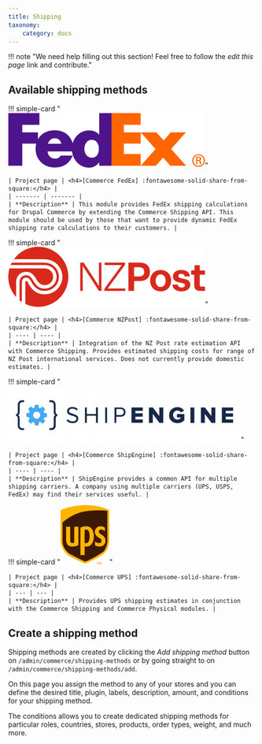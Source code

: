 ```yaml
---
title: Shipping
taxonomy:
    category: docs
---
```


!!! note "We need help filling out this section! Feel free to follow the *edit this page* link and contribute."

## Available shipping methods

!!! simple-card "![Commerce FedEx](../images/Fedex.png)"

    | Project page | <h4>[Commerce FedEx] :fontawesome-solid-share-from-square:</h4> |
    | ------- | ------- |
    | **Description** | This module provides FedEx shipping calculations for Drupal Commerce by extending the Commerce Shipping API. This module should be used by those that want to provide dynamic FedEx shipping rate calculations to their customers. | 

!!! simple-card "![Commerce NZPost](../images/NZ_Post.png)"

    | Project page | <h4>[Commerce NZPost] :fontawesome-solid-share-from-square:</h4> |
    | ---- | ---- |
    | **Description** | Integration of the NZ Post rate estimation API with Commerce Shipping. Provides estimated shipping costs for range of NZ Post international services. Does not currently provide domestic estimates. | 

!!! simple-card "![Commerce ShipEngine](../images/Shipengine_logo.png)"

    | Project page | <h4>[Commerce ShipEngine] :fontawesome-solid-share-from-square:</h4> |
    | ---- | ---- |
    | **Description** | ShipEngine provides a common API for multiple shipping carriers. A company using multiple carriers (UPS, USPS, FedEx) may find their services useful. | 

!!! simple-card "![Commerce UPS](../images/UPS.png)"

    | Project page | <h4>[Commerce UPS] :fontawesome-solid-share-from-square:</h4> |
    | --- | --- |
    | **Description** | Provides UPS shipping estimates in conjunction with the Commerce Shipping and Commerce Physical modules. | 

## Create a shipping method

Shipping methods are created by clicking the *Add shipping method* button on `/admin/commerce/shipping-methods` or by going straight to on `/admin/commerce/shipping-methods/add`.

On this page you assign the method to any of your stores and you can define the desired title, plugin, labels, description, amount, and conditions for your shipping method. 

The conditions allows you to create dedicated shipping methods for particular roles, countries, stores, products, order types, weight, and much more. 

[Commerce Australia Post]: https://www.drupal.org/project/commerce_auspost
[Commerce FedEx]: https://www.drupal.org/project/commerce_fedex
[Commerce NZPost]: https://www.drupal.org/project/commerce_nzpost
[Commerce ShipEngine]: https://www.drupal.org/project/commerce_shipengine
[Commerce UPS]: https://www.drupal.org/project/commerce_ups